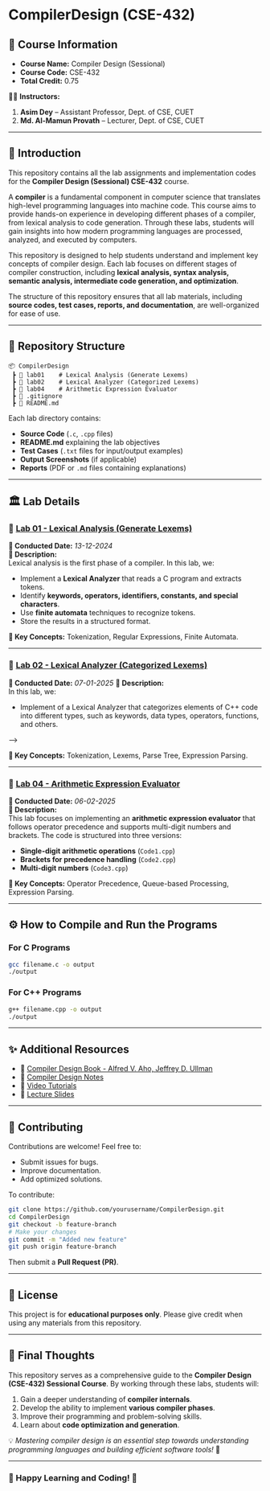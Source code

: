 # **CompilerDesign (CSE-432)**

## 🏫 **Course Information**
- **Course Name:** Compiler Design (Sessional)
- **Course Code:** CSE-432
- **Total Credit:** 0.75

👨‍🏫 **Instructors:**  
1. **Asim Dey** – Assistant Professor, Dept. of CSE, CUET  
2. **Md. Al-Mamun Provath** – Lecturer, Dept. of CSE, CUET  

---

## 📖 **Introduction**
This repository contains all the lab assignments and implementation codes for the **Compiler Design (Sessional) CSE-432** course. 

A **compiler** is a fundamental component in computer science that translates high-level programming languages into machine code. This course aims to provide hands-on experience in developing different phases of a compiler, from lexical analysis to code generation. Through these labs, students will gain insights into how modern programming languages are processed, analyzed, and executed by computers.

This repository is designed to help students understand and implement key concepts of compiler design. Each lab focuses on different stages of compiler construction, including **lexical analysis, syntax analysis, semantic analysis, intermediate code generation, and optimization**.

The structure of this repository ensures that all lab materials, including **source codes, test cases, reports, and documentation**, are well-organized for ease of use.

---

## 📂 **Repository Structure**
```
📦 CompilerDesign
 ┣ 📂 lab01    # Lexical Analysis (Generate Lexems)
 ┣ 📂 lab02    # Lexical Analyzer (Categorized Lexems)
 ┣ 📂 lab04    # Arithmetic Expression Evaluator
 ┣ 📜 .gitignore
 ┣ 📜 README.md
```
Each lab directory contains:
- **Source Code** (`.c`, `.cpp` files)
- **README.md** explaining the lab objectives
- **Test Cases** (`.txt` files for input/output examples)
- **Output Screenshots** (if applicable)
- **Reports** (PDF or `.md` files containing explanations)

---

## 🏛️ **Lab Details**

### 📌 **[Lab 01 - Lexical Analysis (Generate Lexems)](lab01/)**
**📅 Conducted Date:** *13-12-2024*  
**📜 Description:**  
Lexical analysis is the first phase of a compiler. In this lab, we:
- Implement a **Lexical Analyzer** that reads a C program and extracts tokens.
- Identify **keywords, operators, identifiers, constants, and special characters**.
- Use **finite automata** techniques to recognize tokens.
- Store the results in a structured format.

**🚀 Key Concepts:** Tokenization, Regular Expressions, Finite Automata.

---

### 📌 **[Lab 02 - Lexical Analyzer (Categorized Lexems)](lab02/)**
**📅 Conducted Date:** *07-01-2025* 
**📜 Description:**  
In this lab, we:
 -  Implement of a Lexical Analyzer that categorizes elements of C++ code into different types, such as keywords, data types, operators, functions, and others.
<!-- - Implement a **Recursive Descent Parser**.
- Construct **Parse Trees** from input expressions.
- Check for **grammatical correctness** of C statements.
- Handle **expression parsing** and simple grammar validation. --> -->

**🚀 Key Concepts:** Tokenization, Lexems, Parse Tree, Expression Parsing.

---

### 📌 **[Lab 04 - Arithmetic Expression Evaluator](lab04/)**
**📅 Conducted Date:** *06-02-2025*  
**📜 Description:**  
This lab focuses on implementing an **arithmetic expression evaluator** that follows operator precedence and supports multi-digit numbers and brackets. The code is structured into three versions:
- **Single-digit arithmetic operations** (`Code1.cpp`)
- **Brackets for precedence handling** (`Code2.cpp`)
- **Multi-digit numbers** (`Code3.cpp`)

**🚀 Key Concepts:** Operator Precedence, Queue-based Processing, Expression Parsing.

---

## ⚙️ **How to Compile and Run the Programs**
### **For C Programs**
```bash
gcc filename.c -o output
./output
```
### **For C++ Programs**
```bash
g++ filename.cpp -o output
./output
```
---

## ✨ **Additional Resources**
- 📘 [Compiler Design Book - Alfred V. Aho, Jeffrey D. Ullman](https://www.amazon.com/Compilers-Principles-Techniques-Alfred-Aho/dp/0321486811)
- 🔗 [Compiler Design Notes](#) 
- 🎥 [Video Tutorials](#) 
- 📄 [Lecture Slides](#) 

---

## 🎯 **Contributing**
Contributions are welcome! Feel free to:
- Submit issues for bugs.
- Improve documentation.
- Add optimized solutions.

To contribute:
```bash
git clone https://github.com/yourusername/CompilerDesign.git
cd CompilerDesign
git checkout -b feature-branch
# Make your changes
git commit -m "Added new feature"
git push origin feature-branch
```
Then submit a **Pull Request (PR)**.

---

## 📜 **License**
This project is for **educational purposes only**. Please give credit when using any materials from this repository.

---

## 🎯 **Final Thoughts**
This repository serves as a comprehensive guide to the **Compiler Design (CSE-432) Sessional Course**. By working through these labs, students will:
1. Gain a deeper understanding of **compiler internals**.
2. Develop the ability to implement **various compiler phases**.
3. Improve their programming and problem-solving skills.
4. Learn about **code optimization and generation**.

💡 *Mastering compiler design is an essential step towards understanding programming languages and building efficient software tools!* 🚀

---

### **🚀 Happy Learning and Coding!** 🎯
